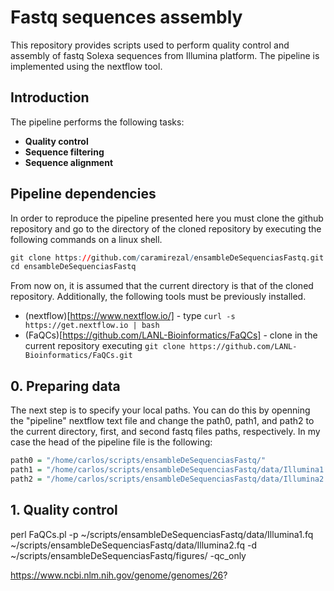# Fastq sequences assembly

This repository provides scripts used to perform quality control and 
assembly of fastq Solexa sequences from Illumina platform. The 
pipeline is implemented using the nextflow tool.

## Introduction

The pipeline performs the following tasks:

* **Quality control**
* **Sequence filtering**
* **Sequence alignment**


## Pipeline dependencies

In order to reproduce the pipeline presented here you must clone the github repository and go to the directory of the cloned repository by executing 
the following commands on a linux shell. 

```r
git clone https://github.com/caramirezal/ensambleDeSequenciasFastq.git
cd ensambleDeSequenciasFastq
``` 

From now on, it is assumed that the current directory is that of the
cloned repository. Additionally, the following tools must be previously installed. 

* (nextflow)[https://www.nextflow.io/] - type 
`curl -s https://get.nextflow.io | bash ` 
* (FaQCs)[https://github.com/LANL-Bioinformatics/FaQCs] - clone
in the current repository executing `git clone https://github.com/LANL-Bioinformatics/FaQCs.git`


## 0. Preparing data
 
The next step is to specify your local paths. You can do this
by openning the "pipeline" nextflow text file and change the path0,
path1, and path2 to the current directory, first, and second fastq
files paths, respectively. In my case the head of the pipeline file
is the following:

```r
path0 = "/home/carlos/scripts/ensambleDeSequenciasFastq/"
path1 = "/home/carlos/scripts/ensambleDeSequenciasFastq/data/Illumina1.fq.gz"
path2 = "/home/carlos/scripts/ensambleDeSequenciasFastq/data/Illumina2.fq.gz"
```



## 1. Quality control 

perl FaQCs.pl -p ~/scripts/ensambleDeSequenciasFastq/data/Illumina1.fq ~/scripts/ensambleDeSequenciasFastq/data/Illumina2.fq -d ~/scripts/ensambleDeSequenciasFastq/figures/ -qc_only

https://www.ncbi.nlm.nih.gov/genome/genomes/26?
